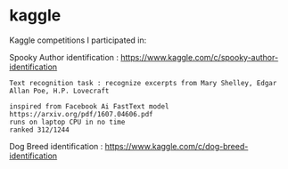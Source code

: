 # kaggle

Kaggle competitions I participated in:

Spooky Author identification :
  https://www.kaggle.com/c/spooky-author-identification
  
    Text recognition task : recognize excerpts from Mary Shelley, Edgar Allan Poe, H.P. Lovecraft
    
    inspired from Facebook Ai FastText model https://arxiv.org/pdf/1607.04606.pdf 
    runs on laptop CPU in no time
    ranked 312/1244
  

Dog Breed identification : 
  https://www.kaggle.com/c/dog-breed-identification

